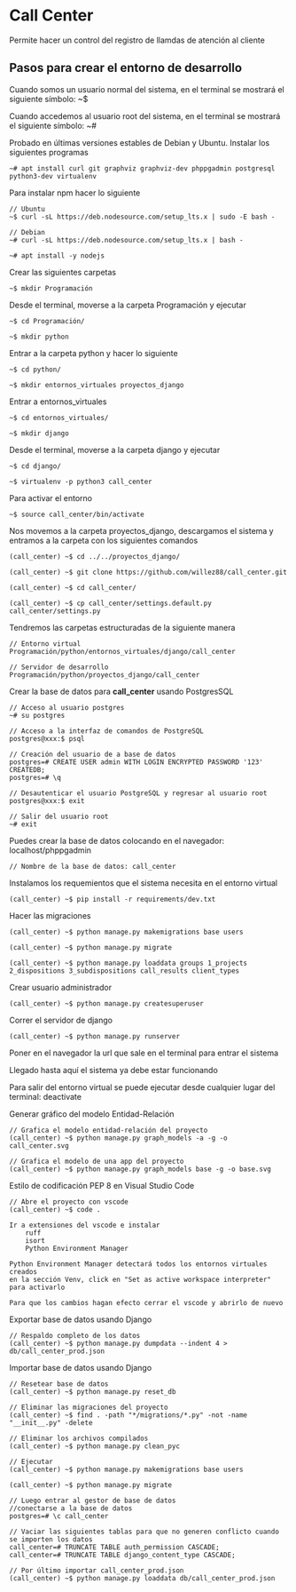 # Call Center

Permite hacer un control del registro de llamdas de atención al cliente

## Pasos para crear el entorno de desarrollo

Cuando somos un usuario normal del sistema, en el terminal se mostrará el siguiente símbolo: ~$

Cuando accedemos al usuario root del sistema, en el terminal se mostrará el siguiente símbolo: ~#

Probado en últimas versiones estables de Debian y Ubuntu. Instalar los siguientes programas

    ~# apt install curl git graphviz graphviz-dev phppgadmin postgresql python3-dev virtualenv

Para instalar npm hacer lo siguiente

    // Ubuntu
    ~$ curl -sL https://deb.nodesource.com/setup_lts.x | sudo -E bash -

    // Debian
    ~# curl -sL https://deb.nodesource.com/setup_lts.x | bash -

    ~# apt install -y nodejs

Crear las siguientes carpetas

    ~$ mkdir Programación

Desde el terminal, moverse a la carpeta Programación y ejecutar

    ~$ cd Programación/

    ~$ mkdir python

Entrar a la carpeta python y hacer lo siguiente

    ~$ cd python/

    ~$ mkdir entornos_virtuales proyectos_django

Entrar a entornos_virtuales

    ~$ cd entornos_virtuales/

    ~$ mkdir django

Desde el terminal, moverse a la carpeta django y ejecutar

    ~$ cd django/

    ~$ virtualenv -p python3 call_center

Para activar el entorno

    ~$ source call_center/bin/activate

Nos movemos a la carpeta proyectos_django, descargamos el sistema y entramos a la carpeta con los siguientes comandos

    (call_center) ~$ cd ../../proyectos_django/

    (call_center) ~$ git clone https://github.com/willez88/call_center.git

    (call_center) ~$ cd call_center/

    (call_center) ~$ cp call_center/settings.default.py call_center/settings.py

Tendremos las carpetas estructuradas de la siguiente manera

    // Entorno virtual
    Programación/python/entornos_virtuales/django/call_center

    // Servidor de desarrollo
    Programación/python/proyectos_django/call_center

Crear la base de datos para __call_center__ usando PostgresSQL

    // Acceso al usuario postgres
    ~# su postgres

    // Acceso a la interfaz de comandos de PostgreSQL
    postgres@xxx:$ psql

    // Creación del usuario de a base de datos
    postgres=# CREATE USER admin WITH LOGIN ENCRYPTED PASSWORD '123' CREATEDB;
    postgres=# \q

    // Desautenticar el usuario PostgreSQL y regresar al usuario root
    postgres@xxx:$ exit

    // Salir del usuario root
    ~# exit

Puedes crear la base de datos colocando en el navegador: localhost/phppgadmin

    // Nombre de la base de datos: call_center

Instalamos los requemientos que el sistema necesita en el entorno virtual

    (call_center) ~$ pip install -r requirements/dev.txt

Hacer las migraciones

    (call_center) ~$ python manage.py makemigrations base users

    (call_center) ~$ python manage.py migrate

    (call_center) ~$ python manage.py loaddata groups 1_projects 2_dispositions 3_subdispositions call_results client_types

Crear usuario administrador

    (call_center) ~$ python manage.py createsuperuser

Correr el servidor de django

    (call_center) ~$ python manage.py runserver

Poner en el navegador la url que sale en el terminal para entrar el sistema

Llegado hasta aquí el sistema ya debe estar funcionando

Para salir del entorno virtual se puede ejecutar desde cualquier lugar del terminal: deactivate

Generar gráfico del modelo Entidad-Relación

    // Grafica el modelo entidad-relación del proyecto
    (call_center) ~$ python manage.py graph_models -a -g -o call_center.svg

    // Grafica el modelo de una app del proyecto
    (call_center) ~$ python manage.py graph_models base -g -o base.svg

Estilo de codificación PEP 8 en Visual Studio Code

    // Abre el proyecto con vscode
    (call_center) ~$ code .

    Ir a extensiones del vscode e instalar
        ruff
        isort
        Python Environment Manager

    Python Environment Manager detectará todos los entornos virtuales creados
    en la sección Venv, click en "Set as active workspace interpreter" para activarlo

    Para que los cambios hagan efecto cerrar el vscode y abrirlo de nuevo

Exportar base de datos usando Django

    // Respaldo completo de los datos
    (call_center) ~$ python manage.py dumpdata --indent 4 > db/call_center_prod.json

Importar base de datos usando Django

    // Resetear base de datos
    (call_center) ~$ python manage.py reset_db

    // Eliminar las migraciones del proyecto
    (call_center) ~$ find . -path "*/migrations/*.py" -not -name "__init__.py" -delete

    // Eliminar los archivos compilados
    (call_center) ~$ python manage.py clean_pyc

    // Ejecutar
    (call_center) ~$ python manage.py makemigrations base users
    
    (call_center) ~$ python manage.py migrate

    // Luego entrar al gestor de base de datos
    //conectarse a la base de datos
    postgres=# \c call_center

    // Vaciar las siguientes tablas para que no generen conflicto cuando se importen los datos
    call_center=# TRUNCATE TABLE auth_permission CASCADE;
    call_center=# TRUNCATE TABLE django_content_type CASCADE;

    // Por último importar call_center_prod.json
    (call_center) ~$ python manage.py loaddata db/call_center_prod.json
